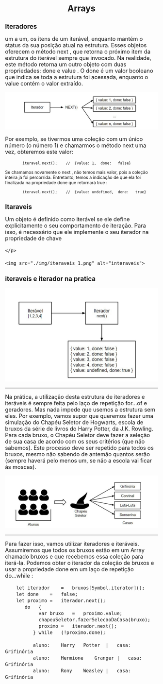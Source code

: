 <h1 align="center"> Arrays </h1>

<h2 style="center"> Iteradores </h2>

<p style="font-size:18px;">
  um	a	um,	os	itens	de	um	iterável,	enquanto	mantém	o	status	da	sua
posição	atual	na	estrutura.	Esses	objetos	oferecem	o	método		next	,
que	 retorna	 o	 próximo	 item	 da	 estrutura	 do	 iterável	 sempre	 que
invocado.
Na	 realidade,	 este	 método	 retorna	 um	 outro	 objeto	 com	 duas
propriedades:		done		e		value	.	O		done		é	um	valor	booleano	que
indica	se	toda	a	estrutura	foi	acessada,	enquanto	o		value		contém	o
valor	extraído.
</p>

<img src="./img/iteradores_1.png" alt="iteradores">

<p  style="font-size:18px;">
  Por	 exemplo,	 se	 tivermos	 uma	 coleção	 com	 um	 único	 número
  (o	número	1)	 e	 chamarmos	 o	método		next		 uma	 vez,	 obteremos
  este	valor:

            iteravel.next();	//	{value:	1,	done:	false}
            
  Se	chamamos	novamente	o		next	,	não	temos	mais	valor,	pois	a
  coleção	 inteira	 já	foi	 percorrida.	 Entretanto,	 temos	 a	 indicação	 de
  que	ela	foi	finalizada	na	propriedade		done		que	retornará		true	:
  
  
            iteravel.next();	//	{value:	undefined,	done:	true}
  
</p>
<h2> Itaraveis </h2>

<div style="font-size:18px;"> 
    <p>
      Um	objeto	é	definido	como	iterável	se	ele	define	explicitamente
      o	 seu	 comportamento	 de	 iteração.	 Para	 isso,	 é	 necessário	 que	 ele
      implemente	 o	 seu	 iterador	 na	 propriedade	 de	 chave

    </p>

    <img src="./img/iteraveis_1.png" alt="interaveis">
</div>

<h2> iteraveis e iterador na pratica </h2>

<img src="./img/iteradores_iteraveis_pratica.png" alt="interaveis">

<div style="font-size:18px;"> 
<hr>
  <p style="font-size:18px;">
      Na	prática,	a	utilização	desta	estrutura	de	iteradores	e	iteráveis	é
      sempre	 feita	 pelo	 laço	 de	 repetição	 	for...of		 e	 geradores.	 Mas
      nada	impede	que	usemos	a	estrutura	sem	eles.
      Por	exemplo,	vamos	 supor	que	queremos	fazer	uma	 simulação
      do	Chapéu	Seletor	de	Hogwarts,	escola	de	bruxos	da	série	de	livros
      do	Harry	Potter,	da	J.K.	Rowling.	Para	cada	bruxo,	o	Chapéu	Seletor
      deve	fazer	a	seleção	de	sua	casa	de	acordo	com	os	seus	critérios	(que
      não	sabemos).	Este	processo	deve	ser	repetido	para	todos	os	bruxos,
      mesmo	não	sabendo	de	antemão	quantos	serão	(sempre	haverá	pelo
      menos	um,	se	não	a	escola	vai	ficar	às	moscas).
    </p>
    
  <img src="./img/exemplo_1.png" alt="hogwart">

  <hr>
   <p style="font-size:18px;">
      Para	 fazer	 isso,	 vamos	 utilizar	 iteradores	 e	 iteráveis.
      Assumiremos	que	 todos	os	bruxos	estão	em	um		Array		 chamado
	    bruxos		e	que	recebemos	essa	coleção	para	iterá-la.	Podemos	obter
      o	iterador	da	coleção	de	bruxos	e	usar	a	propriedade		done		em	um
      laço	de	repetição		do...while	:
    </p>

        let	iterador	=	bruxos[Symbol.iterator]();
        let	done	=	false;
        let	proximo	=	iterador.next();
           do	{
                var	bruxo	=	proximo.value;
                chapeuSeletor.fazerSelecaoDaCasa(bruxo);
                proximo	=	iterador.next();
              }	while	(!proximo.done);

              aluno:	Harry	Potter	|	casa:	Grifinória
              aluno:	Hermione	Granger	|	casa:	Grifinória
              aluno:	Rony	Weasley	|	casa:	Grifinória
    
</div>